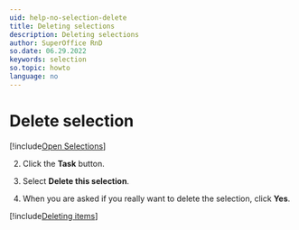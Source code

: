 ```yaml
---
uid: help-no-selection-delete
title: Deleting selections
description: Deleting selections
author: SuperOffice RnD
so.date: 06.29.2022
keywords: selection
so.topic: howto
language: no
---
```


# Delete selection
<!-- markdownlint-disable-file MD029 -->
[!include[Open Selections](../includes/goto-selections.md)]
<!-- List starts in the include. Next line MUST be 2. -->
2. Click the **Task** button.

3. Select **Delete this selection**.

4. When you are asked if you really want to delete the selection, click **Yes**.

[!include[Deleting items](../../../../learn/includes/tip-deletion.md)]

<!-- Referenced links -->

<!-- Referenced images -->

